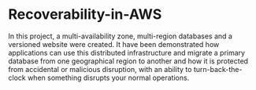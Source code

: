# Recoverability-in-AWS
In this project, a multi-availability zone, multi-region databases and a versioned website were created. It have been demonstrated how applications can use this distributed infrastructure and migrate a primary database from one geographical region to another and how it is protected from accidental or malicious disruption, with an ability to turn-back-the-clock when something disrupts your normal operations.
